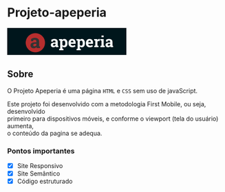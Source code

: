 # Projeto-apeperia


![Apeperia Alura](img/Captura%20de%20tela%202022-10-06%20211304.png)


## Sobre


O Projeto Apeperia é uma página ```HTML``` e ```CSS``` sem uso de javaScript.  

Este projeto foi desenvolvido com a metodologia First Mobile, ou seja, desenvolvido  
primeiro para dispositivos móveis, e conforme o viewport (tela do usuário) aumenta,  
o conteúdo da pagina se adequa.


### Pontos importantes


- [x] Site Responsivo  
- [x] Site Semântico  
- [x] Código estruturado
